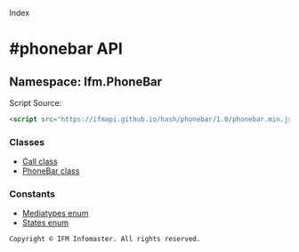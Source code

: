 Index

#phonebar API
=============

Namespace: Ifm.PhoneBar
-----------------------

Script Source:
```html
<script src="https://ifmapi.github.io/hash/phonebar/1.0/phonebar.min.js"></script>
```

### Classes ###

* [Call class](call.md)
* [PhoneBar class](phonebar.md)

### Constants ###

* [Mediatypes enum](mediatypes.md)
* [States enum](states.md)

``` Copyright © IFM Infomaster. All rights reserved. ```
